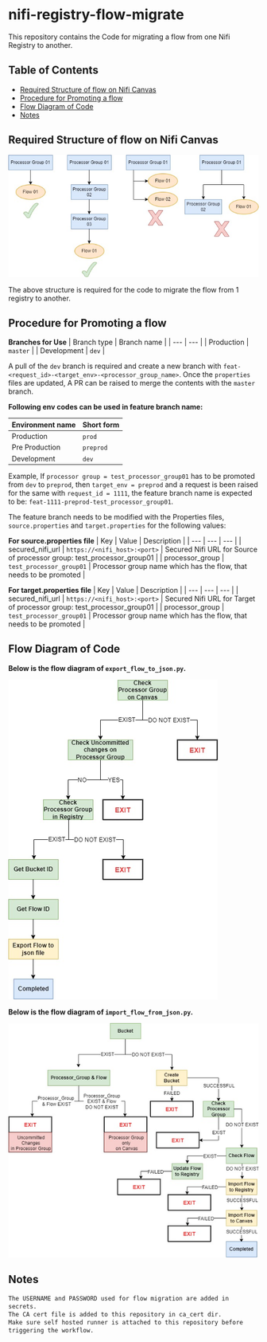 # nifi-registry-flow-migrate
This repository contains the Code for migrating a flow from one Nifi Registry to another.

## Table of Contents
* [Required Structure of flow on Nifi Canvas](#Required-Structure-of-flow-on-Nifi-Canvas)
* [Procedure for Promoting a flow](#Procedure-for-Promoting-a-flow)
* [Flow Diagram of Code](#Flow-Diagram-of-Codes)
* [Notes](#Notes)

## Required Structure of flow on Nifi Canvas
![alt text](/images/accepted_flow_structure_in_canvas.jpg)

The above structure is required for the code to migrate the flow from 1 registry to another.

## Procedure for Promoting a flow

**Branches for Use**
| Branch type | Branch name |
| --- | --- |
| Production | `master` |
| Development | `dev` |

A pull of the `dev` branch is required and create a new branch with `feat-<request_id>-<target_env>-<processor_group_name>`. Once the `properties` files are updated, A PR can be raised to merge the contents with the `master` branch.

**Following env codes can be used in feature branch name:**

| Environment name | Short form |
| --- | --- |
| Production | `prod` |
| Pre Production | `preprod` |
| Development | `dev` |

Example, If `processor group = test_processor_group01` has to be promoted from `dev` to `preprod`, then `target_env = preprod` and a request is been raised for the same with `request_id = 1111`, the feature branch name is expected to be: `feat-1111-preprod-test_processor_group01`.

The feature branch needs to be modified with the Properties files, `source.properties` and `target.properties` for the following values:

**For source.properties file**
| Key | Value | Description |
| --- | --- | --- |
| secured_nifi_url | `https://<nifi_host>:<port>` | Secured Nifi URL for Source of processor group: test_processor_group01 |
| processor_group | `test_processor_group01` | Processor group name which has the flow, that needs to be promoted |

**For target.properties file**
| Key | Value | Description |
| --- | --- | --- |
| secured_nifi_url | `https://<nifi_host>:<port>` | Secured Nifi URL for Target of processor group: test_processor_group01 |
| processor_group | `test_processor_group01` | Processor group name which has the flow, that needs to be promoted |

## Flow Diagram of Code

**Below is the flow diagram of `export_flow_to_json.py`.**

![alt text](/images/nifi_flow_migration-import_flow_diagram.jpg)

**Below is the flow diagram of `import_flow_from_json.py`.**

![alt text](/images/nifi_flow_migration_diagram.jpg)

## Notes
```
The USERNAME and PASSWORD used for flow migration are added in secrets.
The CA cert file is added to this repository in ca_cert dir.
Make sure self hosted runner is attached to this repository before triggering the workflow.
```
